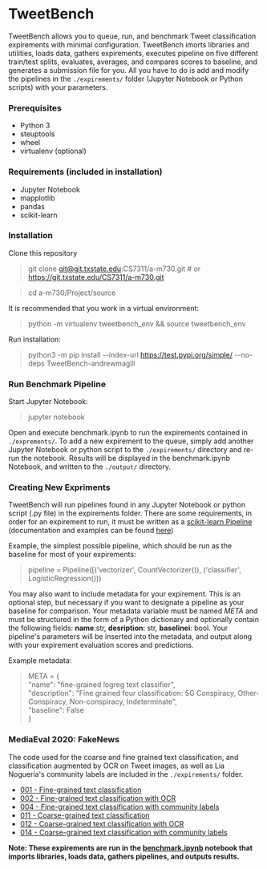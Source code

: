 # TweetBench

TweetBench allows you to queue, run, and benchmark Tweet classification expirements with minimal configuration. TweetBench imorts libraries and utilities, loads data, gathers expirements, executes pipeline on five different train/test splits, evaluates, averages, and compares scores to baseline, and generates a submission file for you. All you have to do is add and modify the pipelines in the ```./expirements/``` folder (Jupyter Notebook or Python scripts) with your parameters.

### Prerequisites

* Python 3
* steuptools
* wheel
* virtualenv (optional)

### Requirements (included in installation)

* Jupyter Notebook
* mapplotlib
* pandas
* scikit-learn

### Installation

Clone this repository

> git clone git@git.txstate.edu:CS7311/a-m730.git # or https://git.txstate.edu/CS7311/a-m730.git

> cd a-m730/Project/source

It is recommended that you work in a virtual environment:

> python -m virtualenv tweetbench_env && source tweetbench_env

Run installation:

> python3 -m pip install --index-url https://test.pypi.org/simple/ --no-deps TweetBench-andrewmagill

### Run Benchmark Pipeline

Start Jupyter Notebook:

> jupyter notebook

Open and execute benchmark.ipynb to run the expirements contained in ```./exprements/```. To add a new expirement to the queue, simply add another Jupyter Notebook or python script to the ```./expirements/``` directory and re-run the notebook. Results will be displayed in the benchmark.ipynb Notebook, and written to the ```./output/``` directory.

### Creating New Expriments

TweetBench will run pipelines found in any Jupyter Notebook or python script (.py file) in the expirements folder. There are some requirements, in order for an expirement to run, it must be written as a [scikit-learn Pipeline](https://scikit-learn.org/stable/modules/generated/sklearn.pipeline.Pipeline.html) (documentation and examples can be found [here](https://scikit-learn.org/stable/modules/generated/sklearn.pipeline.Pipeline.html)) 

Example, the simplest possible pipeline, which should be run as the baseline for most of your expirements:

> pipeline = Pipeline([('vectorizer', CountVectorizer()), ('classifier', LogisticRegression()))

You may also want to include metadata for your expirement. This is an optional step, but necessary if you want to designate a pipeline as your baseline for comparison. Your metadata variable must be named *META* and must be structured in the form of a Python dictionary and optionally contain the following fields: **name**:str, **desription**: str, **baselinei**: bool. Your pipeline's parameters will be inserted into the metadata, and output along with your expirement evaluation scores and predictions.

Example metadata:

>META = {  
>    "name": "fine-grained logreg text classifier",  
>    "description": "Fine grained four classification: 5G Conspiracy, Other-Conspiracy, Non-conspiracy, Indeterminate",  
>    "baseline": False  
>}  

### MediaEval 2020: FakeNews

The code used for the coarse and fine grained text classification, and classification augmented by OCR on Tweet images, as well as Lia Nogueria's community labels are included in the ```./expirements/``` folder.

* [001 - Fine-grained text classification](https://git.txstate.edu/CS7311/a-m730/blob/master/Project/source/expirements/001.ipynb)
* [002 - Fine-grained text classification with OCR](https://git.txstate.edu/CS7311/a-m730/blob/master/Project/source/expirements/002.ipynb)
* [004 - Fine-grained text classification with community labels](https://git.txstate.edu/CS7311/a-m730/blob/master/Project/source/expirements/004.ipynb)
* [011 - Coarse-grained text classification](https://git.txstate.edu/CS7311/a-m730/blob/master/Project/source/expirements/011.ipynb)
* [012 - Coarse-grained text classification with OCR](https://git.txstate.edu/CS7311/a-m730/blob/master/Project/source/expirements/012.ipynb)
* [014 - Coarse-grained text classification with community labels](https://git.txstate.edu/CS7311/a-m730/blob/master/Project/source/expirements/014.ipynb)

**Note: These expirements are run in the [benchmark.ipynb]() notebook that imports libraries, loads data, gathers pipelines, and outputs results.**
